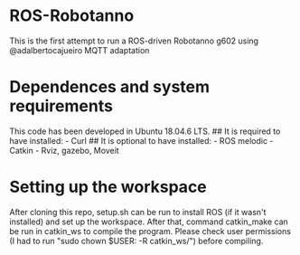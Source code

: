 # ROS-Robotanno
This is the first attempt to run a ROS-driven Robotanno g602 using @adalbertocajueiro MQTT adaptation

# Dependences and system requirements
This code has been developed in Ubuntu 18.04.6 LTS. 
    ## It is required to have installed:
    - Curl
    ## It is optional to have installed:
    - ROS melodic
    - Catkin
    - Rviz, gazebo, Moveit

# Setting up the workspace
After cloning this repo, setup.sh can be run to install ROS (if it wasn't installed) and set up the workspace. After that, command catkin_make can be run in catkin_ws to compile the program. Please check user permissions (I had to run "sudo chown $USER: -R catkin_ws/") before compiling.
